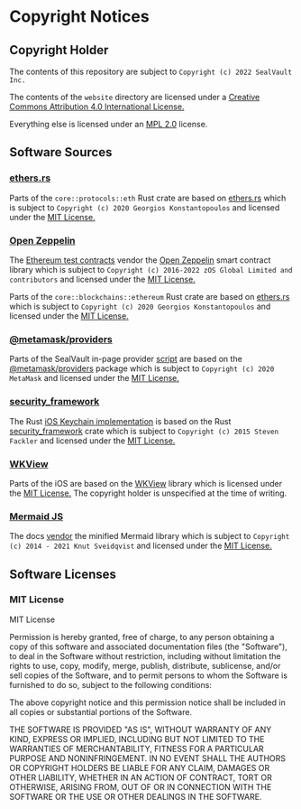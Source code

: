 # Copyright Notices

## Copyright Holder

The contents of this repository are subject to `Copyright (c) 2022 SealVault
Inc.`

The contents of the `website` directory are licensed under a [Creative Commons
Attribution 4.0 International
License.](http://creativecommons.org/licenses/by/4.0/)

Everything else is licensed under an [MPL 2.0](./LICENSE.txt) license.

## Software Sources

### [ethers.rs](https://github.com/gakonst/ethers-rs)

Parts of the `core::protocols::eth` Rust crate are based on
[ethers.rs](https://github.com/gakonst/ethers-rs) which is subject to `Copyright
(c) 2020 Georgios Konstantopoulos` and licensed under the [MIT
License.](#mit-license)

### [Open Zeppelin](https://github.com/OpenZeppelin/openzeppelin-contracts)

The [Ethereum test contracts](./core/src/protocols/eth/contracts) vendor the
[Open Zeppelin](https://github.com/OpenZeppelin/openzeppelin-contracts) smart
contract library which is subject to `Copyright (c) 2016-2022 zOS Global Limited
and contributors` and licensed under the [MIT License.](#mit-license)

Parts of the `core::blockchains::ethereum` Rust crate are based on
[ethers.rs](https://github.com/gakonst/ethers-rs) which is subject to `Copyright
(c) 2020 Georgios Konstantopoulos` and licensed under the [MIT
License.](#mit-license)

### [@metamask/providers](https://github.com/MetaMask/providers)

Parts of the SealVault in-page provider
[script](core/assets/js/in-page-provider.js) are based on the
[@metamask/providers](https://github.com/MetaMask/providers) package which is
subject to `Copyright (c) 2020 MetaMask` and licensed under the [MIT
License.](#mit-license)

### [security_framework](https://github.com/kornelski/rust-security-framework)

The Rust [iOS Keychain
implementation](core/src/encryption/keychains/ios_keychain.rs) is based on the
Rust [security_framework](https://github.com/kornelski/rust-security-framework/tree/ebf932f1c3d920f3ebc99e4f7c5545929069bb31)
crate which is subject to `Copyright (c) 2015 Steven Fackler` and licensed under
the [MIT License.](#mit-license)

### [WKView](https://github.com/rebeloper/WKView)

Parts of the iOS are based on the [WKView](https://github.com/rebeloper/WKView)
library which is licensed under the [MIT License.](#mit-license) The copyright
holder is unspecified at the time of writing.

### [Mermaid JS](https://github.com/mermaid-js/mermaid)

The docs [vendor](./docs/mermaid.min.js) the minified Mermaid library which is
subject to `Copyright (c) 2014 - 2021 Knut Sveidqvist` and licensed under the
[MIT License.](#mit-license)

## Software Licenses

### MIT License

MIT License

Permission is hereby granted, free of charge, to any person obtaining a copy
of this software and associated documentation files (the "Software"), to deal
in the Software without restriction, including without limitation the rights
to use, copy, modify, merge, publish, distribute, sublicense, and/or sell
copies of the Software, and to permit persons to whom the Software is
furnished to do so, subject to the following conditions:

The above copyright notice and this permission notice shall be included in all
copies or substantial portions of the Software.

THE SOFTWARE IS PROVIDED "AS IS", WITHOUT WARRANTY OF ANY KIND, EXPRESS OR
IMPLIED, INCLUDING BUT NOT LIMITED TO THE WARRANTIES OF MERCHANTABILITY,
FITNESS FOR A PARTICULAR PURPOSE AND NONINFRINGEMENT. IN NO EVENT SHALL THE
AUTHORS OR COPYRIGHT HOLDERS BE LIABLE FOR ANY CLAIM, DAMAGES OR OTHER
LIABILITY, WHETHER IN AN ACTION OF CONTRACT, TORT OR OTHERWISE, ARISING FROM,
OUT OF OR IN CONNECTION WITH THE SOFTWARE OR THE USE OR OTHER DEALINGS IN THE
SOFTWARE.
